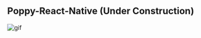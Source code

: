 ## Poppy-React-Native (Under Construction)


![gif](https://thumbs.gfycat.com/FrigidLastingEnglishsetter-max-14mb.gif)
